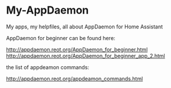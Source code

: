 # My-AppDaemon
My apps, my helpfiles, all about AppDaemon for Home Assistant

AppDaemon for beginner can be found here:

http://appdaemon.reot.org/AppDaemon_for_beginner.html
http://appdaemon.reot.org/AppDaemon_for_beginner_app_2.html

the list of appdeamon commands:

http://appdaemon.reot.org/appdeamon_commands.html

